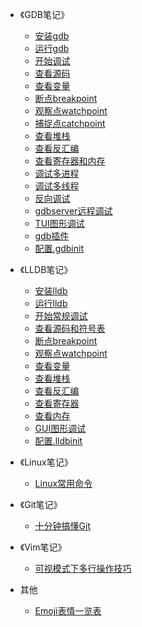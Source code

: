 ﻿<!-- _sidebar.md -->

* 《GDB笔记》
  * [安装gdb](/GDB笔记/01_安装gdb.md)
  * [运行gdb](/GDB笔记/02_运行gdb.md)
  * [开始调试](/GDB笔记/03_开始调试.md)
  * [查看源码](/GDB笔记/04_查看源码.md)
  * [查看变量](/GDB笔记/05_查看变量.md)
  * [断点breakpoint](/GDB笔记/06_断点breakpoint.md)
  * [观察点watchpoint](/GDB笔记/07_观察点watchpoint.md)
  * [捕捉点catchpoint](/GDB笔记/08_捕捉点catchpoint.md)
  * [查看堆栈](/GDB笔记/09_查看堆栈.md)
  * [查看反汇编](/GDB笔记/10_查看反汇编.md)
  * [查看寄存器和内存](/GDB笔记/查看寄存器和内存.md)
  * [调试多进程](/GDB笔记/调试多进程.md)
  * [调试多线程](/GDB笔记/调试多线程.md)
  * [反向调试](/GDB笔记/反向调试.md)
  * [gdbserver远程调试](/GDB笔记/gdbserver远程调试.md)
  * [TUI图形调试](/GDB笔记/TUI图形调试.md)
  * [gdb插件](/GDB笔记/gdb插件.md)
  * [配置.gdbinit](/GDB笔记/配置.gdbinit.md)

* 《LLDB笔记》
  * [安装lldb](/LLDB笔记/安装lldb.md)
  * [运行lldb](/LLDB笔记/运行lldb.md)
  * [开始常规调试](/LLDB笔记/开始常规调试.md)
  * [查看源码和符号表](/LLDB笔记/查看源码和符号表.md)
  * [断点breakpoint](/LLDB笔记/断点breakpoint.md)
  * [观察点watchpoint](/LLDB笔记/观察点watchpoint.md)
  * [查看变量](/LLDB笔记/查看变量.md)
  * [查看堆栈](/LLDB笔记/查看堆栈.md)
  * [查看反汇编](/LLDB笔记/查看反汇编.md)
  * [查看寄存器](/LLDB笔记/查看寄存器.md)
  * [查看内存](/LLDB笔记/查看内存.md)
  * [GUI图形调试](/LLDB笔记/GUI图形调试.md)
  * [配置.lldbinit](/LLDB笔记/配置.lldbinit.md)

* 《Linux笔记》
  * [Linux常用命令](/Linux笔记/Linux常用命令.md)

* 《Git笔记》
  * [十分钟搞懂Git](/Git笔记/十分钟搞懂Git.md)

* 《Vim笔记》
  * [可视模式下多行操作技巧](/Vim笔记/01_可视模式下多行操作技巧.md)

* 其他
  * [Emoji表情一览表](/其他/Emoji表情一览表.md)